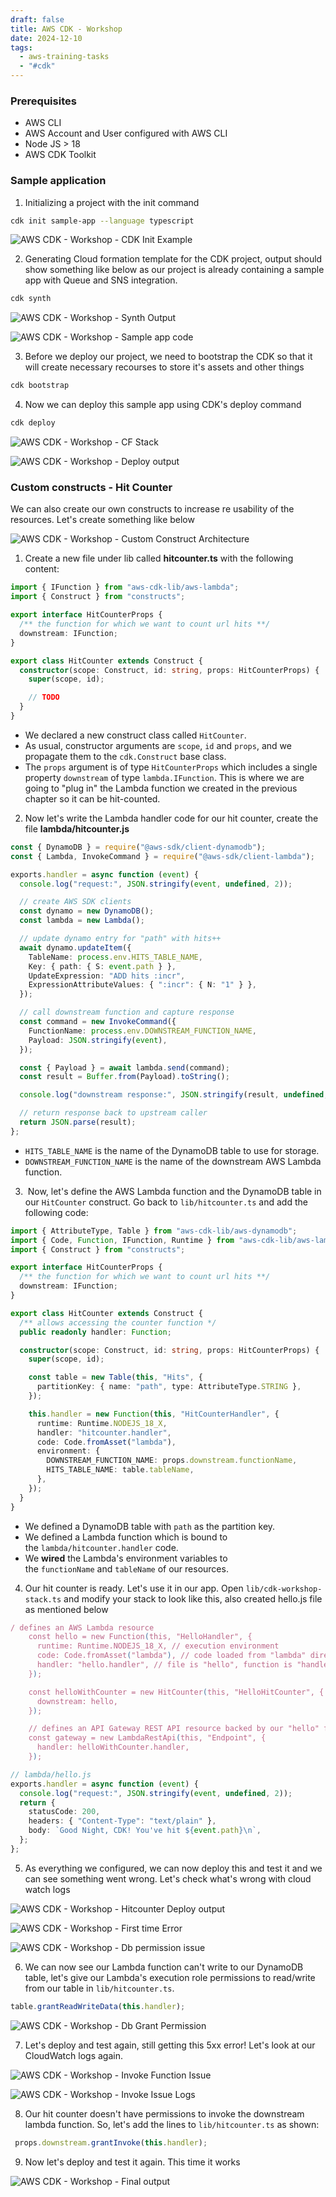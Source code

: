 ```yaml
---
draft: false
title: AWS CDK - Workshop
date: 2024-12-10
tags:
  - aws-training-tasks
  - "#cdk"
---
```

### Prerequisites
- AWS CLI
- AWS Account and User configured with AWS CLI
- Node JS > 18
- AWS CDK Toolkit

### Sample application

1. Initializing a project with the init command

```sh
cdk init sample-app --language typescript
```

![AWS CDK - Workshop - CDK Init Example](images/AWS%20CDK%20-%20Workshop%20-%20CDK%20Init%20Example.png)

2. Generating Cloud formation template for the CDK project, output should show something like below as our project is already containing a sample app with Queue and SNS integration.

```sh
cdk synth
```

![AWS CDK - Workshop - Synth Output](images/AWS%20CDK%20-%20Workshop%20-%20Synth%20Output.png)

![AWS CDK - Workshop - Sample app code](images/AWS%20CDK%20-%20Workshop%20-%20Sample%20app%20code.png)

3. Before we deploy our project, we need to bootstrap the CDK so that it will create necessary recourses to store it's assets and other things

```sh
cdk bootstrap
```

4. Now we can deploy this sample app using CDK's deploy command

```sh
cdk deploy
```

![AWS CDK - Workshop - CF Stack](images/AWS%20CDK%20-%20Workshop%20-%20CF%20Stack.png)

![AWS CDK - Workshop - Deploy output](images/AWS%20CDK%20-%20Workshop%20-%20Deploy%20output.png)


### Custom constructs - Hit Counter

We can also create our own constructs to increase re usability of the resources. Let's create something like below

![AWS CDK - Workshop - Custom Construct Architecture](images/AWS%20CDK%20-%20Workshop%20-%20Custom%20Construct%20Architecture.png)

1. Create a new file under lib called **hitcounter.ts** with the following content:

```ts
import { IFunction } from "aws-cdk-lib/aws-lambda";
import { Construct } from "constructs";

export interface HitCounterProps {
  /** the function for which we want to count url hits **/
  downstream: IFunction;
}

export class HitCounter extends Construct {
  constructor(scope: Construct, id: string, props: HitCounterProps) {
    super(scope, id);

    // TODO
  }
}
```

  
- We declared a new construct class called `HitCounter`.
- As usual, constructor arguments are `scope`, `id` and `props`, and we propagate them to the `cdk.Construct` base class.
- The `props` argument is of type `HitCounterProps` which includes a single property `downstream` of type `lambda.IFunction`. This is where we are going to "plug in" the Lambda function we created in the previous chapter so it can be hit-counted.

2. Now let's write the Lambda handler code for our hit counter, create the file **lambda/hitcounter.js**

```ts
const { DynamoDB } = require("@aws-sdk/client-dynamodb");
const { Lambda, InvokeCommand } = require("@aws-sdk/client-lambda");

exports.handler = async function (event) {
  console.log("request:", JSON.stringify(event, undefined, 2));

  // create AWS SDK clients
  const dynamo = new DynamoDB();
  const lambda = new Lambda();

  // update dynamo entry for "path" with hits++
  await dynamo.updateItem({
    TableName: process.env.HITS_TABLE_NAME,
    Key: { path: { S: event.path } },
    UpdateExpression: "ADD hits :incr",
    ExpressionAttributeValues: { ":incr": { N: "1" } },
  });

  // call downstream function and capture response
  const command = new InvokeCommand({
    FunctionName: process.env.DOWNSTREAM_FUNCTION_NAME,
    Payload: JSON.stringify(event),
  });

  const { Payload } = await lambda.send(command);
  const result = Buffer.from(Payload).toString();

  console.log("downstream response:", JSON.stringify(result, undefined, 2));

  // return response back to upstream caller
  return JSON.parse(result);
};
```

- `HITS_TABLE_NAME` is the name of the DynamoDB table to use for storage.
- `DOWNSTREAM_FUNCTION_NAME` is the name of the downstream AWS Lambda function.

3.  Now, let's define the AWS Lambda function and the DynamoDB table in our `HitCounter` construct. Go back to `lib/hitcounter.ts` and add the following code:

```ts
import { AttributeType, Table } from "aws-cdk-lib/aws-dynamodb";
import { Code, Function, IFunction, Runtime } from "aws-cdk-lib/aws-lambda";
import { Construct } from "constructs";

export interface HitCounterProps {
  /** the function for which we want to count url hits **/
  downstream: IFunction;
}

export class HitCounter extends Construct {
  /** allows accessing the counter function */
  public readonly handler: Function;

  constructor(scope: Construct, id: string, props: HitCounterProps) {
    super(scope, id);

    const table = new Table(this, "Hits", {
      partitionKey: { name: "path", type: AttributeType.STRING },
    });

    this.handler = new Function(this, "HitCounterHandler", {
      runtime: Runtime.NODEJS_18_X,
      handler: "hitcounter.handler",
      code: Code.fromAsset("lambda"),
      environment: {
        DOWNSTREAM_FUNCTION_NAME: props.downstream.functionName,
        HITS_TABLE_NAME: table.tableName,
      },
    });
  }
}
```

- We defined a DynamoDB table with `path` as the partition key.
- We defined a Lambda function which is bound to the `lambda/hitcounter.handler` code.
- We **wired** the Lambda's environment variables to the `functionName` and `tableName` of our resources.

4. Our hit counter is ready. Let's use it in our app. Open `lib/cdk-workshop-stack.ts` and modify your stack to look like this, also created hello.js file as mentioned below

```ts
/ defines an AWS Lambda resource
    const hello = new Function(this, "HelloHandler", {
      runtime: Runtime.NODEJS_18_X, // execution environment
      code: Code.fromAsset("lambda"), // code loaded from "lambda" directory
      handler: "hello.handler", // file is "hello", function is "handler"
    });

    const helloWithCounter = new HitCounter(this, "HelloHitCounter", {
      downstream: hello,
    });

    // defines an API Gateway REST API resource backed by our "hello" function.
    const gateway = new LambdaRestApi(this, "Endpoint", {
      handler: helloWithCounter.handler,
    });
```

```ts
// lambda/hello.js
exports.handler = async function (event) {
  console.log("request:", JSON.stringify(event, undefined, 2));
  return {
    statusCode: 200,
    headers: { "Content-Type": "text/plain" },
    body: `Good Night, CDK! You've hit ${event.path}\n`,
  };
};
```

5. As everything we configured, we can now deploy this and test it and we can see something went wrong. Let's check what's wrong with cloud watch logs

![AWS CDK - Workshop - Hitcounter Deploy output](images/AWS%20CDK%20-%20Workshop%20-%20Hitcounter%20Deploy%20output.png)

![AWS CDK - Workshop - First time Error](images/AWS%20CDK%20-%20Workshop%20-%20First%20time%20Error.png)

![AWS CDK - Workshop - Db permission issue](images/AWS%20CDK%20-%20Workshop%20-%20Db%20permission%20issue.png)

6. We can now see our Lambda function can't write to our DynamoDB table, let's give our Lambda's execution role permissions to read/write from our table in `lib/hitcounter.ts`.

```ts
table.grantReadWriteData(this.handler);
```

![AWS CDK - Workshop - Db Grant Permission](images/AWS%20CDK%20-%20Workshop%20-%20Db%20Grant%20Permission.png)

7. Let's deploy and test again, still getting this 5xx error! Let's look at our CloudWatch logs again. 

![AWS CDK - Workshop - Invoke Function Issue](images/AWS%20CDK%20-%20Workshop%20-%20Invoke%20Function%20Issue.png)

![AWS CDK - Workshop - Invoke Issue Logs](images/AWS%20CDK%20-%20Workshop%20-%20Invoke%20Issue%20Logs.png)

8. Our hit counter doesn't have permissions to invoke the downstream lambda function. So, let's add the lines to `lib/hitcounter.ts` as shown:

```ts
 props.downstream.grantInvoke(this.handler);
```

9. Now let's deploy and test it again. This time it works

![AWS CDK - Workshop - Final output](images/AWS%20CDK%20-%20Workshop%20-%20Final%20output.png)